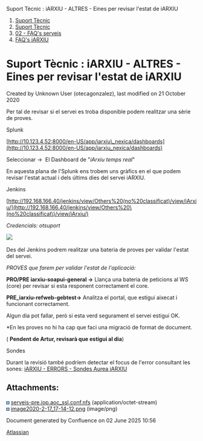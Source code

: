 Suport Tècnic : iARXIU - ALTRES - Eines per revisar l'estat de iARXIU  

1.  [Suport Tècnic](index.html)
2.  [Suport Tècnic](13893782.html)
3.  [02 - FAQ's serveis](26313393.html)
4.  [FAQ's iARXIU](30869028.html)

Suport Tècnic : iARXIU - ALTRES - Eines per revisar l'estat de iARXIU
=====================================================================

Created by Unknown User (otecagonzalez), last modified on 21 October 2020

Per tal de revisar si el servei es troba disponible podem realitzar una sèrie de proves. 

  

Splunk

[http://10.123.4.52:8000/en-US/app/iarxiu\_nexica/dashboards](http://10.123.4.52:8000/en-US/app/iarxiu_nexica/dashboards)

Seleccionar →  El Dashboard de "_iArxiu temps real_"

En aquesta plana de l'Splunk ens trobem uns gràfics en el que podem revisar l'estat actual i dels últims dies del servei iARXIU.

  

Jenkins

[http://192.168.166.40/jenkins/view/Others%20(no%20classificat)/view/iArxiu/](http://192.168.166.40/jenkins/view/Others%20\(no%20classificat\)/view/iArxiu/)

_Credencials: otsuport_

![](attachments/34505097/34505102.png)

Des del Jenkins podrem realitzar una bateria de proves per validar l'estat del servei.

_PROVES que farem per validar l'estat de l'aplicació:_

**PRO/PRE iarxiu-soapui-general →** Llança una bateria de peticions al WS (core) per revisar si esta responent correctament el core. 

**PRE\_iarxiu-refweb-gebtest→** Analitza el portal, que estigui aixecat i funcionant correctament.

Algun dia pot fallar, però si esta verd segurament el servei estigui OK.

\*En les proves no hi ha cap que faci una migració de format de document.

  
( **Pendent de Artur, revisarà que estigui al dia**)

  

Sondes

Durant la revisió també podríem detectar el focus de l'error consultant les sones: [iARXIU - ERRORS - Sondes Aurea iARXIU](iARXIU---ERRORS---Sondes-Aurea-iARXIU_34505103.html)

Attachments:
------------

![](images/icons/bullet_blue.gif) [serveis-pre.iop.aoc\_ssl.conf.nfs](attachments/34505097/34505101.nfs) (application/octet-stream)  
![](images/icons/bullet_blue.gif) [image2020-2-17\_17-14-12.png](attachments/34505097/34505102.png) (image/png)  

Document generated by Confluence on 02 June 2025 10:56

[Atlassian](http://www.atlassian.com/)